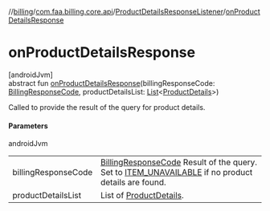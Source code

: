 //[billing](../../../index.md)/[com.faa.billing.core.api](../index.md)/[ProductDetailsResponseListener](index.md)/[onProductDetailsResponse](on-product-details-response.md)

# onProductDetailsResponse

[androidJvm]\
abstract fun [onProductDetailsResponse](on-product-details-response.md)(billingResponseCode: [BillingResponseCode](../-billing-response-code/index.md), productDetailsList: [List](https://kotlinlang.org/api/latest/jvm/stdlib/kotlin.collections/-list/index.html)&lt;[ProductDetails](../-product-details/index.md)&gt;)

Called to provide the result of the query for product details.

#### Parameters

androidJvm

| | |
|---|---|
| billingResponseCode | [BillingResponseCode](../-billing-response-code/index.md) Result of the query. Set to [ITEM_UNAVAILABLE](../-billing-response-code/-i-t-e-m_-u-n-a-v-a-i-l-a-b-l-e/index.md) if no product details are found. |
| productDetailsList | List of [ProductDetails](../-product-details/index.md). |
